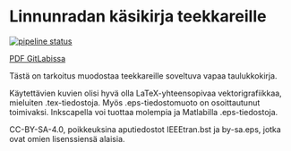 # Linnunradan käsikirja teekkareille

[![pipeline status](https://gitlab.com/AgenttiX/compendium/badges/master/pipeline.svg)](https://gitlab.com/AgenttiX/compendium/commits/master)

[PDF GitLabissa](https://gitlab.com/AgenttiX/compendium)

Tästä on tarkoitus muodostaa teekkareille soveltuva vapaa taulukkokirja.

Käytettävien kuvien olisi hyvä olla LaTeX-yhteensopivaa vektorigrafiikkaa, mieluiten .tex-tiedostoja. Myös .eps-tiedostomuoto on osoittautunut toimivaksi. Inkscapella voi tuottaa molempia ja Matlabilla .eps-tiedostoja.

CC-BY-SA-4.0, poikkeuksina aputiedostot IEEEtran.bst ja by-sa.eps, jotka ovat omien lisenssiensä alaisia.
